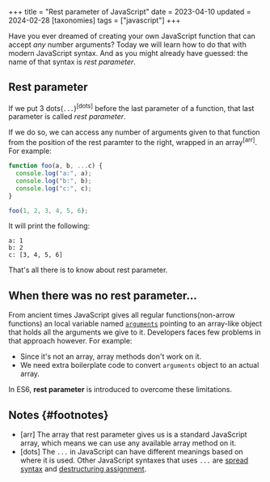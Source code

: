 +++
title = "Rest parameter of JavaScript"
date = 2023-04-10
updated = 2024-02-28
[taxonomies]
tags = ["javascript"]
+++

Have you ever dreamed of creating your own JavaScript function that can accept _any_ number arguments? Today we will learn how to do that with modern JavaScript syntax. And as you might already have guessed: the name of that syntax is _rest parameter_.

## Rest parameter

If we put 3 dots(`...`)<sup data-fnref>[dots]</sup> before the last parameter of a function, that last parameter is called _rest parameter_.

If we do so, we can access any number of arguments given to that function from the position of the rest paramter to the right, wrapped in an array<sup data-fnref>[arr]</sup>. For example:

```js
function foo(a, b, ...c) {
  console.log("a:", a);
  console.log("b:", b);
  console.log("c:", c);
}

foo(1, 2, 3, 4, 5, 6);
```

It will print the following:

```
a: 1
b: 2
c: [3, 4, 5, 6]
```

That's all there is to know about rest parameter.

## When there was no rest parameter&hellip;

From ancient times JavaScript gives all regular functions(non-arrow functions) an local variable named [`arguments`](https://developer.mozilla.org/en-US/docs/Web/JavaScript/Reference/Functions/arguments) pointing to an array-like object that holds all the arguments we give to it. Developers faces few problems in that approach however. For example:

- Since it's not an array, array methods don't work on it.
- We need extra boilerplate code to convert `arguments` object to an actual array.

In ES6, **rest parameter** is introduced to overcome these limitations.

## Notes {#footnotes}

- [arr] The array that rest parameter gives us is a standard JavaScript array, which means we can use any available array method on it.
- [dots] The `...` in JavaScript can have different meanings based on where it is used. Other JavaScript syntaxes that uses `...` are [spread syntax](https://developer.mozilla.org/en-US/docs/Web/JavaScript/Reference/Operators/Spread_syntax) and [destructuring assignment](https://developer.mozilla.org/en-US/docs/Web/JavaScript/Reference/Operators/Destructuring_assignment).
